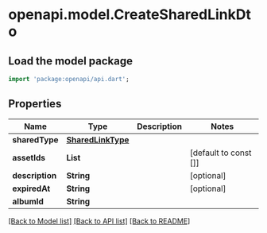 # openapi.model.CreateSharedLinkDto

## Load the model package
```dart
import 'package:openapi/api.dart';
```

## Properties
Name | Type | Description | Notes
------------ | ------------- | ------------- | -------------
**sharedType** | [**SharedLinkType**](SharedLinkType.md) |  | 
**assetIds** | **List<String>** |  | [default to const []]
**description** | **String** |  | [optional] 
**expiredAt** | **String** |  | [optional] 
**albumId** | **String** |  | 

[[Back to Model list]](../README.md#documentation-for-models) [[Back to API list]](../README.md#documentation-for-api-endpoints) [[Back to README]](../README.md)


